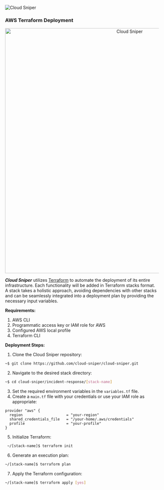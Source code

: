 ![Cloud Sniper](../images/logo.png "Cloud Sniper")

### AWS Terraform Deployment

<div style="text-align:center"><img src="../images/deployment.png" alt="Cloud Sniper" width=800px/></div>

***Cloud Sniper*** utilizes [Terraform](https://www.terraform.io/) to automate the deployment of its entire infrastructure. Each functionality will be added in Terraform stacks format. A stack takes a holistic approach, avoiding dependencies with other stacks and can be seamlessly integrated into a deployment plan by providing the necessary input variables.


**Requirements:**

1. AWS CLI
2. Programmatic access key or IAM role for AWS
3. Configured AWS local profile
4. Terraform CLI

**Deployment Steps:**

1. Clone the Cloud Sniper repository:
```bash
~$ git clone https://github.com/cloud-sniper/cloud-sniper.git
```

2. Navigate to the desired stack directory:
```bash
~$ cd cloud-sniper/incident-response/[stack-name]
```

3. Set the required environment variables in the `variables.tf` file.
4. Create a `main.tf` file with your credentials or use your IAM role as appropriate:
```hcl
provider "aws" {
  region                    = "your-region"
  shared_credentials_file   = "/your-home/.aws/credentials"
  profile                   = "your-profile"
}
```

5. Initialize Terraform:
```bash
 ~/[stack-name]$ terraform init
```

6. Generate an execution plan:
```bash
~/[stack-name]$ terraform plan
```

7. Apply the Terraform configuration:
```bash
~/[stack-name]$ terraform apply [yes]
```
